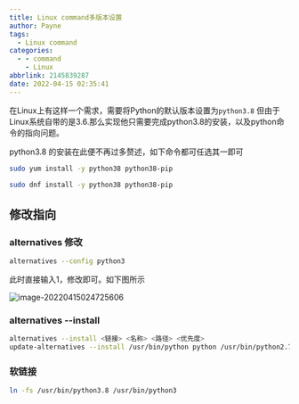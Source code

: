 ```yaml
---
title: Linux command多版本设置
author: Payne
tags:
  - Linux command
categories:
  - - command
    - Linux
abbrlink: 2145839287
date: 2022-04-15 02:35:41
---
```


在Linux上有这样一个需求，需要将Python的默认版本设置为`python3.8` 但由于Linux系统自带的是3.6.那么实现他只需要完成python3.8的安装，以及python命令的指向问题。

python3.8 的安装在此便不再过多赘述，如下命令都可任选其一即可

```bash
sudo yum install -y python38 python38-pip

sudo dnf install -y python38 python38-pip
```

## 修改指向

### alternatives 修改

```bash
alternatives --config python3
```

此时直接输入1，修改即可。如下图所示

![image-20220415024725606](https://tva1.sinaimg.cn/large/e6c9d24egy1h19tu6qge1j218w0ggtak.jpg)

### alternatives --install

```bash
alternatives --install <链接> <名称> <路径> <优先度>
update-alternatives --install /usr/bin/python python /usr/bin/python2.7 2
```

### 软链接

```bash
ln -fs /usr/bin/python3.8 /usr/bin/python3
```


